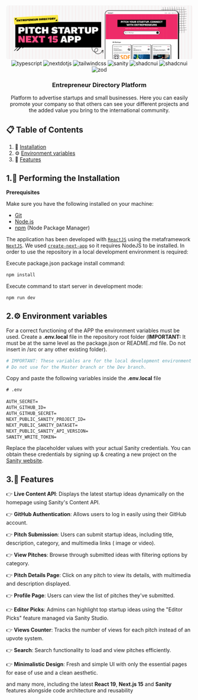 <div>
  <div>   
    <img src="https://github.com/ArkOberon/entrepreneur-directory/blob/e57ef018bcdbf6d51bfe0fffa9a119ef97c6a7a9/project-banner.png?raw=true" alt="banner" />
  <div />

  <div align="center">
    <img src="https://img.shields.io/badge/-Typescript-black?style=for-the-badge&logoColor=white&logo=react&color=3178C6" alt="typescript" />
    <img src="https://img.shields.io/badge/-Next_JS-black?style=for-the-badge&logoColor=white&logo=nextdotjs&color=000000" alt="nextdotjs" />
    <img src="https://img.shields.io/badge/-Tailwind_CSS-black?style=for-the-badge&logoColor=white&logo=tailwindcss&color=06B6D4" alt="tailwindcss" />
    <img src="https://img.shields.io/badge/-Sanity-black?style=for-the-badge&logoColor=white&logo=sanity&color=F03E2F" alt="sanity" />
    <img src="https://img.shields.io/badge/-shadcn_ui-black?style=for-the-badge&logoColor=white&logo=shadcnui&color=000000" alt="shadcnui" />
    <img src="https://img.shields.io/badge/-sentry-black?style=for-the-badge&logoColor=white&logo=sentry&color=362D59" alt="shadcnui" />
    <img src="https://img.shields.io/badge/-zod-black?style=for-the-badge&logoColor=white&logo=zod&color=3E67B1" alt="zod" />
  </div>

<h3 align="center">Entrepreneur Directory Platform</h3>

   <div align="center">
     Platform to advertise startups and small businesses. Here you can easily promote your company so that others can see your different projects and the added value you bring to the international community.
    </div>
</div>

## 📋 <a name="table">Table of Contents</a>

1. 🤖 [Installation](#installation)
2. ⚙️ [Environment variables](#env)
3. 🔋 [Features](#features)

## **1.🤖 Performing the Installation** <div id='installation' />

**Prerequisites**

Make sure you have the following installed on your machine:

- [Git](https://git-scm.com/)
- [Node.js](https://nodejs.org/en)
- [npm](https://www.npmjs.com/) (Node Package Manager)

The application has been developed with [`ReactJS`](https://react.dev/learn) using the metaframework [`NextJS`](https://nextjs.org/docs). We used [`create-next-app`](https://nextjs.org/docs/getting-started/installation) so it requires NodeJS to be installed. In order to use the repository in a local development environment is required:

Execute package.json package install command:

````bash
npm install

````

Execute command to start server in development mode:

````bash
npm run dev

````

## **2.⚙️ Environment variables** <div id='env' />

For a correct functioning of the APP the environment variables must be used. Create a **.env.local** file in the repository root folder (**IMPORTANT:** It must be at the same level as the package.json or README.md file. Do not insert in /src or any other existing folder).

````bash
# IMPORTANT: These variables are for the local development environment only.
# Do not use for the Master branch or the Dev branch.
````

Copy and paste the following variables inside the **.env.local** file

````env
# .env

AUTH_SECRET=
AUTH_GITHUB_ID=
AUTH_GITHUB_SECRET=
NEXT_PUBLIC_SANITY_PROJECT_ID=
NEXT_PUBLIC_SANITY_DATASET=
NEXT_PUBLIC_SANITY_API_VERSION=
SANITY_WRITE_TOKEN=
````
Replace the placeholder values with your actual Sanity credentials. You can obtain these credentials by signing up & creating a new project on the [Sanity website](https://www.sanity.io/).

## **3.🔋 Features** <div id='features' />

👉 **Live Content API**: Displays the latest startup ideas dynamically on the homepage using Sanity's Content API.

👉 **GitHub Authentication**: Allows users to log in easily using their GitHub account.

👉 **Pitch Submission**: Users can submit startup ideas, including title, description, category, and multimedia links (
image or video).

👉 **View Pitches**: Browse through submitted ideas with filtering options by category.

👉 **Pitch Details Page**: Click on any pitch to view its details, with multimedia and description displayed.

👉 **Profile Page**: Users can view the list of pitches they've submitted.

👉 **Editor Picks**: Admins can highlight top startup ideas using the "Editor Picks" feature managed via Sanity Studio.

👉 **Views Counter**: Tracks the number of views for each pitch instead of an upvote system.

👉 **Search**: Search functionality to load and view pitches efficiently.

👉 **Minimalistic Design**: Fresh and simple UI with only the essential pages for ease of use and a clean aesthetic.

and many more, including the latest **React 19**, **Next.js 15** and **Sanity** features alongside code architecture and reusability


